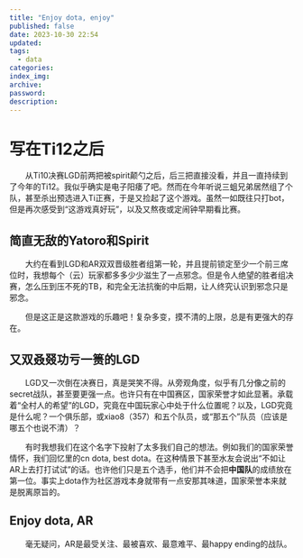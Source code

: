 ```yaml
---
title: "Enjoy dota, enjoy"
published: false
date: 2023-10-30 22:54
updated:
tags:
  - data
categories:
index_img:
archive:
password:
description:
---
```

# 写在Ti12之后
&emsp;&emsp;从Ti10决赛LGD前两把被spirit颠勺之后，后三把直接没看，并且一直持续到了今年的Ti12。我似乎确实是电子阳痿了吧。然而在今年听说三蛆兄弟居然组了个队，甚至杀出预选进入Ti正赛，于是又捡起了这个游戏。虽然一如既往只打bot，但是再次感受到“这游戏真好玩”，以及又熬夜或定闹钟早期看比赛。

## 简直无敌的Yatoro和Spirit
&emsp;&emsp;大约在看到LGD和AR双双晋级胜者组第一轮，并且提前锁定至少一个前三席位时，我想每个（云）玩家都多多少少滋生了一点邪念。但是令人绝望的胜者组决赛，怎么压到压不死的TB，和完全无法抗衡的中后期，让人终究认识到邪念只是邪念。

&emsp;&emsp;但是这正是这款游戏的乐趣吧！复杂多变，摸不清的上限，总是有更强大的存在。
## 又双叒叕功亏一篑的LGD
&emsp;&emsp;LGD又一次倒在决赛日，真是哭笑不得。从旁观角度，似乎有几分像之前的secret战队，甚至要更强一点。也许只有在中国赛区，国家荣誉才如此显著。承载着“全村人的希望”的LGD，究竟在中国玩家心中处于什么位置呢？以及，LGD究竟是什么呢？一个俱乐部，或xiao8（357）和五个队员，或“那五个”队员（应该是哪五个也说不清）？

&emsp;&emsp;有时我想我们在这个名字下投射了太多我们自己的想法。例如我们的国家荣誉情怀，我们回忆里的cn dota, best dota。在这种情景下甚至水友会说出“不如让AR上去打打试试”的话。也许他们只是五个选手，他们并不会把**中国队**的成绩放在第一位。事实上dota作为社区游戏本身就带有一点安那其味道，国家荣誉本来就是脱离原旨的。

## Enjoy dota, AR
&emsp;&emsp;毫无疑问，AR是最受关注、最被喜欢、最意难平、最happy ending的战队。
